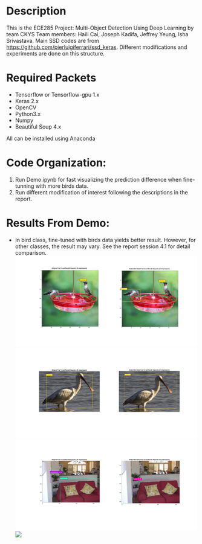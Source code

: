Description
===========
This is the ECE285 Project: Multi-Object Detection Using Deep Learning by team CKYS
Team members: Haili Cai, Joseph Kadifa, Jeffrey Yeung, Isha Srivastava.
Main SSD codes are from https://github.com/pierluigiferrari/ssd_keras. Different modifications and experiments are done on this structure. 

Required Packets
===============
* Tensorflow or Tensorflow-gpu 1.x
* Keras 2.x
* OpenCV
* Python3.x
* Numpy
* Beautiful Soup 4.x

All can be installed using Anaconda

Code Organization:
=================
1. Run Demo.ipynb for fast visualizing the prediction difference when fine-tunning with more birds data.
2. Run different modification of interest following the descriptions in the report.


Results From Demo:
=================
* In bird class, fine-tuned with birds data yields better result. However, for other classes, the result may vary. See the report session 4.1 for detail comparison. 
![](demo_images/bird_demo1.png)
![](demo_images/bird_demo2.png)
![](demo_images/sofa_demo.png)
![](demo_images/cat_demo1.png)
